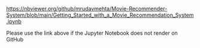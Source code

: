https://nbviewer.org/github/mrudavmehta/Movie-Recommender-System/blob/main/Getting_Started_with_a_Movie_Recommendation_System.ipynb


Please use the link above if the Jupyter Notebook does not render on GitHub
